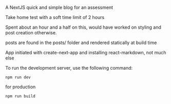 A NextJS quick and simple blog for an assessment

Take home test with a soft time limit of 2 hours

Spent about an hour and a half on this, would have worked on styling and post creation otherwise.

posts are found in the posts/ folder and rendered statically at build time

App initiated with create-next-app and installing react-markdown, not much else

To run the development server, use the following command:

```
npm run dev
```

for production

```
npm run build
```
